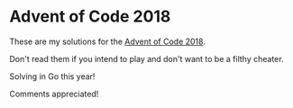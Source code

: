 # Advent of Code 2018

These are my solutions for the [Advent of Code 2018](https://adventofcode.com/2018).

Don't read them if you intend to play and don't want to be a filthy cheater.

Solving in Go this year!

Comments appreciated!
